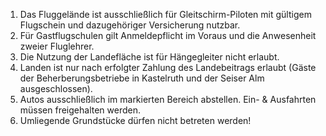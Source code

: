 1. Das Fluggelände ist ausschließlich für Gleitschirm-Piloten mit gültigem Flugschein und dazugehöriger Versicherung nutzbar.
2. Für Gastflugschulen gilt Anmeldepflicht im Voraus und die Anwesenheit zweier Fluglehrer.
3. Die Nutzung der Landefläche ist für Hängegleiter nicht erlaubt.
4. Landen ist nur nach erfolgter Zahlung des Landebeitrags erlaubt (Gäste der Beherberungsbetriebe in Kastelruth und der Seiser Alm ausgeschlossen).
5. Autos ausschließlich im markierten Bereich abstellen. Ein- & Ausfahrten müssen freigehalten werden.
6. Umliegende Grundstücke dürfen nicht betreten werden!